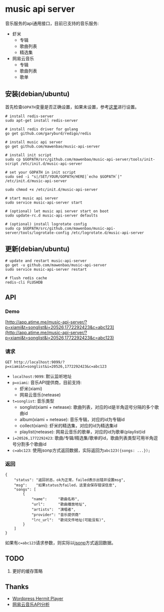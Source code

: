 # music api server

音乐服务的api通用接口，目前已支持的音乐服务:

* 虾米
    * 专辑
    * 歌曲列表
    * 精选集
* 网易云音乐
    * 专辑
    * 歌曲列表
    * 歌单

## 安装(debian/ubuntu)

首先检查`GOPATH`变量是否正确设置，如果未设置，参考[这里](http://blog.atime.me/note/golang-summary.html#3867e350ebb33a487c4ac5f7787e1c29)进行设置。

    # install redis-server
    sudo apt-get install redis-server

    # install redis driver for golang
    go get github.com/garyburd/redigo/redis

    # install music api server
    go get github.com/mawenbao/music-api-server

    # install init script
    sudo cp $GOPATH/src/github.com/mawenbao/music-api-server/tools/init-script /etc/init.d/music-api-server

    # set your GOPATH in init script
    sudo sed -i "s|/SET/YOUR/GOPATH/HERE|`echo $GOPATH`|" /etc/init.d/music-api-server

    sudo chmod +x /etc/init.d/music-api-server

    # start music api server
    sudo service music-api-server start

    # (optional) let music api server start on boot
    sudo update-rc.d music-api-server defaults

    # (optional) install logrotate config
    sudo cp $GOPATH/src/github.com/mawenbao/music-api-server/tools/logrotate-config /etc/logrotate.d/music-api-server

## 更新(debian/ubuntu)

    # update and restart music-api-server
    go get -u github.com/mawenbao/music-api-server
    sudo service music-api-server restart

    # flush redis cache
    redis-cli FLUSHDB

## API
### Demo

[http://app.atime.me/music-api-server/?p=xiami&t=songlist&i=20526,1772292423&c=abc123](http://app.atime.me/music-api-server/?p=xiami&t=songlist&i=20526,1772292423&c=abc123)

### 请求

    GET http://localhost:9099/?p=xiami&t=songlist&i=20526,1772292423&c=abc123

* `localhost:9099`: 默认监听地址
* `p=xiami`: 音乐API提供商，目前支持:
    * 虾米(xiami)
    * 网易云音乐(netease)
* `t=songlist`: 音乐类型
    * songlist(xiami + netease): 歌曲列表，对应的id是半角逗号分隔的多个歌曲id
    * album(xiami + netease): 音乐专辑，对应的id为专辑id
    * collect(xiami): 虾米的精选集，对应的id为精选集id
    * playlist(netease): 网易云音乐的歌单，对应的id为歌单(playlist)id
* `i=20526,1772292423`: 歌曲/专辑/精选集/歌单的id，歌曲列表类型可用半角逗号分割多个歌曲id
* `c=abc123`: 使用jsonp方式返回数据，实际返回为`abc123({songs: ...});`

### 返回

    {
        "status": "返回状态，ok为正常，failed表示出错并设置msg",
        "msg":    "如果status为failed，这里会保存错误信息",
        "songs": [
            {
                "name":     "歌曲名称",
                "url":      "歌曲播放地址",
                "artists":  "演唱者",
                "provider": "音乐提供商"
                "lrc_url":  "歌词文件地址(可能没有)",
            }
        ]
    } 

如果有`c=abc123`请求参数，则实际以[jsonp](http://en.wikipedia.org/wiki/JSONP)方式返回数据。

## TODO
1. 更好的缓存策略

## Thanks
* [Wordpress Hermit Player](http://mufeng.me/hermit-for-wordpress.html)
* [网易云音乐API分析](https://github.com/yanunon/NeteaseCloudMusic/wiki/%E7%BD%91%E6%98%93%E4%BA%91%E9%9F%B3%E4%B9%90API%E5%88%86%E6%9E%90)

